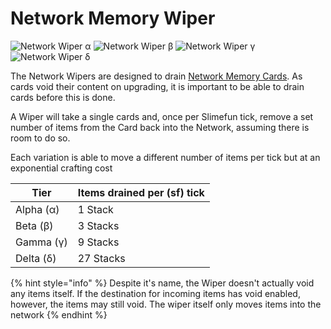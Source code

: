 # Network Memory Wiper

![Network Wiper α](../../.gitbook/assets/tile\_network\_wiper\_1.png) ![Network Wiper β](../../.gitbook/assets/tile\_network\_wiper\_2.png) ![Network Wiper γ](../../.gitbook/assets/tile\_network\_wiper\_3.png) ![Network Wiper δ](../../.gitbook/assets/tile\_network\_wiper\_4.png)

The Network Wipers are designed to drain [Network Memory Cards](../tools/network-memory-card.md). As cards void their content on upgrading, it is important to be able to drain cards before this is done.

A Wiper will take a single cards and, once per Slimefun tick, remove a set number of items from the Card back into the Network, assuming there is room to do so.

Each variation is able to move a different number of items per tick but at an exponential crafting cost

| Tier      | Items drained per (sf) tick |
| --------- | --------------------------- |
| Alpha (α) | 1 Stack                     |
| Beta (β)  | 3 Stacks                    |
| Gamma (γ) | 9 Stacks                    |
| Delta (δ) | 27 Stacks                   |

{% hint style="info" %}
Despite it's name, the Wiper doesn't actually void any items itself. If the destination for incoming items has void enabled, however, the items may still void. The wiper itself only moves items into the network
{% endhint %}
